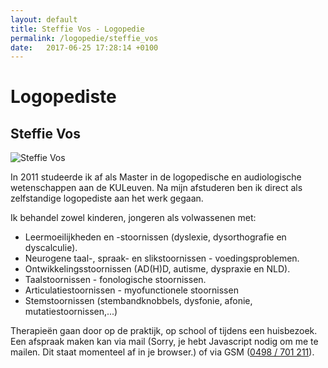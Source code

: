 ```yaml
---
layout: default
title: Steffie Vos - Logopedie 
permalink: /logopedie/steffie_vos
date:   2017-06-25 17:28:14 +0100
---
```

# Logopediste

## Steffie Vos

<picture class="portret">
	<source srcset="/img/Steffie_desktop_300x516.webp" media="(min-width: 769px)" type="image/webp">
	<source srcset="/img/Steffie_desktop_300x516.jpg" media="(min-width: 769px)">
	<source srcset="/img/Steffie_mobile_404x346.webp" type="image/webp">
	<img srcset="/img/Steffie_mobile_404x346.jpg" alt="Steffie Vos">
</picture>

In 2011 studeerde ik af als Master in de logopedische en audiologische wetenschappen aan de KULeuven. Na mijn afstuderen ben ik direct als zelfstandige logopediste aan het werk gegaan. 

Ik behandel zowel kinderen, jongeren als volwassenen met:
 
- Leermoeilijkheden en -stoornissen (dyslexie, dysorthografie en dyscalculie). 
- Neurogene taal-, spraak- en slikstoornissen - voedingsproblemen. 
- Ontwikkelingsstoornissen (AD(H)D, autisme, dyspraxie en NLD). 
- Taalstoornissen - fonologische stoornissen. 
- Articulatiestoornissen - myofunctionele stoornissen 
- Stemstoornissen (stembandknobbels, dysfonie, afonie, mutatiestoornissen,...) 

Therapieën gaan door op de praktijk, op school of tijdens een huisbezoek.  
Een afspraak maken kan via mail (<script type="text/javascript" language="javascript">
<!--
// Email obfuscator script 2.1 by Tim Williams, University of Arizona Random encryption key feature by Andrew Moulden, Site Engineering Ltd This code is freeware provided these four comment lines remain intact
// A wizard to generate this code is at http://www.jottings.com/obfuscator/
{ coded = "YG3LLJ3DfYBfqf@nfGjZJB.E3";key = "jok2xuGrKswMEZRnF31JTBDCqQfPAN95XdYcHm6SVWUtzpO8ybaLh4e7iIlv0g";shift=coded.length;link=""; for (i=0; i<coded.length; i++) {if (key.indexOf(coded.charAt(i))==-1) {ltr = coded.charAt(i);link += (ltr);} else {ltr = (key.indexOf(coded.charAt(i))-shift+key.length) % key.length;link += (key.charAt(ltr))}} document.write("<a href='mailto:"+link+"'>"+link+"</a>")}
//--></script><noscript>Sorry, je hebt Javascript nodig om me te mailen. Dit staat momenteel af in je browser.</noscript>) of via GSM (<a href="tel:+32498701211" itemprop="telephone">0498 / 701 211</a>).
